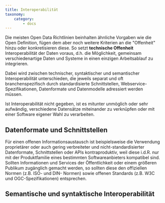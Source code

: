 ```yaml
---
title: Interoperabilität
taxonomy:
    category:
        - docs
---
```


Die meisten Open Data Richtlinien beinhalten ähnliche Vorgaben wie die Open Definition, fügen dem aber noch weitere Kriterien an die "Offenheit" hinzu oder konkretisieren diese. So setzt **technische Offenheit** Interoperabilität der Daten voraus, d.h. die Möglichkeit, gemeinsam verschiedenartige Daten und Systeme in einen einzigen Arbeitsablauf zu integrieren.

Dabei wird zwischen technischer, syntaktischer und semantischer Interoperabilität unterschieden, die jeweils separat und oft branchenspezifisch durch standardisierte Schnittstellen, Webservice-Spezifikationen, Datenformate und Datenmodelle adressiert werden müssen.

Ist Interoperabilität nicht gegeben, ist es mitunter unmöglich oder sehr aufwändig, verschiedene Datensätze miteinander zu verknüpfen oder mit einer Software eigener Wahl zu verarbeiten.

## Datenformate und Schnittstellen

Für einen offenen Informationsaustausch ist beispielsweise die Verwendung proprietärer oder auch gering verbreiteter und nicht-standardisierter Datenformate, Schnittstellen oder APIs kontraproduktiv, weil diese i.d.R. nur mit der Produktfamilie eines bestimmten Softwareanbieters kompatibel sind. Sollten Informationen und Services der Öffentlichkeit oder einem größeren Publikum zugänglich gemacht werden, so sollten diese den offiziellen Normen (z.B. ISO- und DIN- Normen) sowie offenen Standards (z.B. W3C und OGC-Spezifikationen) entsprechen.

## Semantische und syntaktische Interoperabilität
